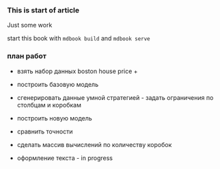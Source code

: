 ### This is start of article
Just some work

start this book with ```mdbook build``` and ```mdbook serve```

### план работ
- взять набор данных boston house price +
- построить базовую модель
- сгенерировать данные умной стратегией - задать ограничения по столбцам и коробкам
- построить новую модель
- сравнить точности
- сделать массив вычислений по количеству коробок

- оформление текста - in progress